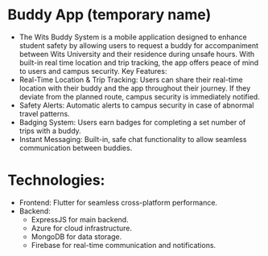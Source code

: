# Buddy App (temporary name)

- The Wits Buddy System is a mobile application designed to enhance student safety by allowing users to request a buddy for accompaniment between Wits University and their residence during unsafe hours. With built-in real time location and trip tracking, the app offers peace of mind to users and campus security.
Key Features:
- Real-Time Location & Trip Tracking: Users can share their real-time location with their buddy and the app throughout their journey. If they deviate from the planned route, campus security is immediately notified.
- Safety Alerts: Automatic alerts to campus security in case of abnormal travel patterns.
- Badging System: Users earn badges for completing a set number of trips with a buddy.
- Instant Messaging: Built-in, safe chat functionality to allow seamless communication between buddies.

# Technologies:
- Frontend: Flutter for seamless cross-platform performance.
- Backend:
    - ExpressJS for main backend.
    - Azure for cloud infrastructure.
    - MongoDB for data storage.
    - Firebase for real-time communication and notifications.
